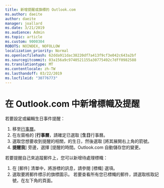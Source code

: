 ```yaml
---
title: 新增提醒或旗標的 Outlook.com
ms.author: daeite
author: daeite
manager: joallard
ms.date: 3/21/2019
ms.audience: Admin
ms.topic: article
ms.custom: 9000304
ROBOTS: NOINDEX, NOFOLLOW
localization_priority: Normal
ms.openlocfilehash: 62dda911dac38220df7a413f9cf3e042c643a2bf
ms.sourcegitcommit: 03a156a9c9740521155a30775492c7dff0982588
ms.translationtype: MT
ms.contentlocale: zh-TW
ms.lasthandoff: 03/22/2019
ms.locfileid: "30776773"
---
```

# <a name="adding-flags-and-reminders-in-outlookcom"></a>在 Outlook.com 中新增標幟及提醒

若要設定或編輯生日事件提醒：

1. 移至[行事曆](https://outlook.live.com/calendar/)。
1. 在左窗格的 [**行事曆**，請確定已選取 [**生日**行事曆。
1. 選取您想要收到提醒的相關，的生日，然後選取 [將其展開右上角的箭號。
1. **提醒我**] 旁邊，選擇 [提醒的時間。Outlook.com 自動儲存您的變更。

若要提醒自己來追蹤郵件上，您可以新增待處理標幟：

1. 在 [郵件] 清單中，將游標的訊息，請參閱 [標幟] 選項。
1. 選取要將郵件標示的旗標圖示。 若要查看所有您已標幟的郵件，請選取核取記號，在左下角的頁面。